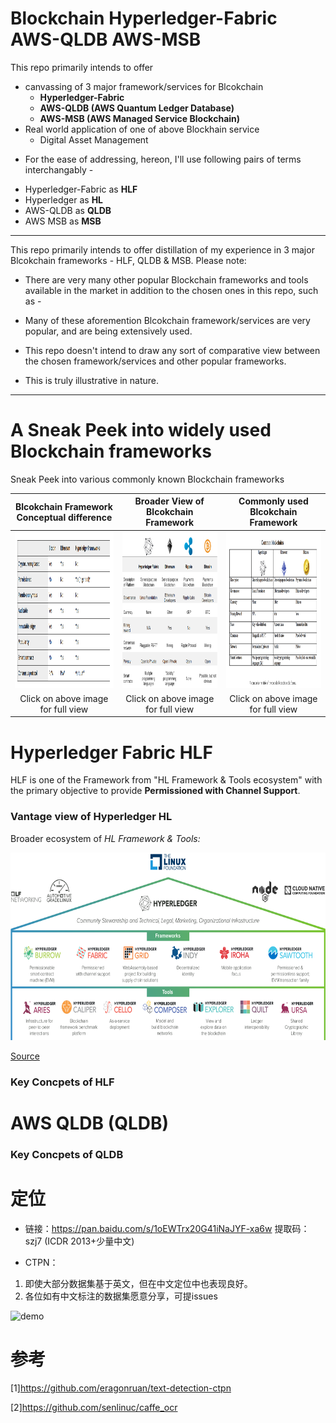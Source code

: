 # Blockchain Hyperledger-Fabric AWS-QLDB AWS-MSB
 
This repo primarily intends to offer  
- canvassing of 3 major framework/services for Blcokchain
	- **Hyperledger-Fabric** 
	- **AWS-QLDB (AWS Quantum Ledger Database)**
	- **AWS-MSB (AWS Managed Service Blockchain)**
- Real world application of one of above Blockhain service 
	- Digital Asset Management



* For the ease of addressing, hereon, I'll use following pairs of terms interchangably - 
 - Hyperledger-Fabric as **HLF**
 - Hyperledger as **HL**
 - AWS-QLDB as **QLDB**
 - AWS MSB as **MSB**
 
***
This repo primarily intends to offer distillation of my experience in 3 major Blcokchain frameworks - HLF, QLDB & MSB. 
Please note: 
 - There are very many other popular Blockchain frameworks and tools available in the market in addition to the chosen ones in this repo, such as 
		- 
 
 - Many of these aforemention Blcokchain framework/services are very popular, and are being extensively used.
 - This repo doesn't intend to draw any sort of comparative view between the chosen framework/services and other popular frameworks.
 - This is truly illustrative in nature. 

***

# A Sneak Peek into widely used Blockchain frameworks

Sneak Peek into various commonly known Blockchain frameworks

|Blcokchain Framework Conceptual difference | Broader View of Blcokchain Framework|  Commonly used Blcokchain Framework|
| :--: | :--: | :--: |
|<img src="/img/conceptualBC.png" width="300" Height="250" />|<img src="/img/broaderBC.png" width="300" Height="250" />|<img src="/img/commonBC.png" width="300" Height="250" />|
|Click on above image for full view|Click on above image for full view|Click on above image for full view|

# Hyperledger Fabric HLF

HLF is one of the Framework from "HL Framework & Tools ecosystem" with the primary objective to provide **Permissioned with Channel Support**.


### Vantage view of Hyperledger HL 

Broader ecosystem of *HL Framework & Tools:*

<img src="/img/HLBroaderView.png" width="800" Height="300" />

[Source](https://www.hyperledger.org/wp-content/uploads/2018/07/HL_Whitepaper_IntroductiontoHyperledger.pdf)

### Key Concpets of HLF


# AWS QLDB (QLDB)


### Key Concpets of QLDB


# 定位

* 链接：https://pan.baidu.com/s/1oEWTrx20G41iNaJYF-xa6w 提取码：szj7 (ICDR 2013+少量中文)

* CTPN：
1. 即使大部分数据集基于英文，但在中文定位中也表现良好。
2. 各位如有中文标注的数据集愿意分享，可提issues

![demo](https://github.com/xiaomaxiao/keras_ocr/blob/master/demo/demo1.jpg)

# 参考
[1]https://github.com/eragonruan/text-detection-ctpn

[2]https://github.com/senlinuc/caffe_ocr
